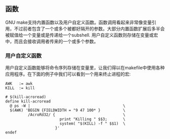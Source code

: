 ## 函数

  GNU make支持内置函数以及用户自定义函数。函数调用看起来非常像变量引用，不过前者包含了一个或多个被都好隔开的参数。大部分内置函数扩展后多半会被赋值给一个变量或是传递给一个subshell. 用户自定义函数则存储在变量或宏中，而且会接收调用者传来的一个或多个参数。
  
### 用户自定义函数
  用户自定义函数能够将命令序列存储在变量里，让我们得以在makefile中使用各种应用程序。在下面的例子中我们可以看到一个用来终止进程的宏:
```
AWK   := awk
KILL  := kill

# $(kill-acroread)
define kill-acroread
  @ ps -W |                                         \
  $(AWK) 'BEGIN {FIELDWIDTH = "9 47 100* }          \
          /AcroRd32/ {                              \
                        print "Killing " $$3;       \
                        system( "$(KILL) -f " $$1)  \
                      }'
endef
```
